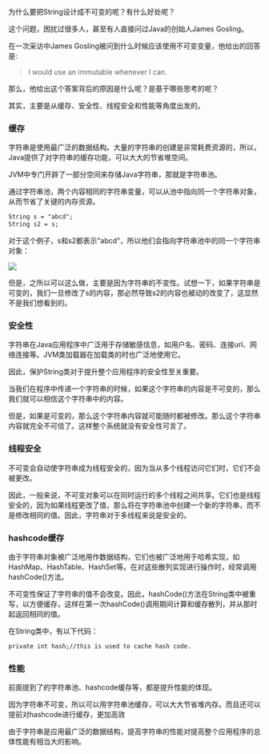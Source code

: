 为什么要把String设计成不可变的呢？有什么好处呢？



这个问题，困扰过很多人，甚至有人直接问过Java的创始人James Gosling。



在一次采访中James Gosling被问到什么时候应该使用不可变变量，他给出的回答是:



> I would use an immutable whenever I can.
>



那么，他给出这个答案背后的原因是什么呢？是基于哪些思考的呢？



其实，主要是从缓存、安全性、线程安全和性能等角度出发的。



### 缓存


字符串是使用最广泛的数据结构。大量的字符串的创建是非常耗费资源的，所以，Java提供了对字符串的缓存功能，可以大大的节省堆空间。



JVM中专门开辟了一部分空间来存储Java字符串，那就是字符串池。



通过字符串池，两个内容相同的字符串变量，可以从池中指向同一个字符串对象，从而节省了关键的内存资源。



```latex
String s = "abcd";
String s2 = s;
```



对于这个例子，s和s2都表示"abcd"，所以他们会指向字符串池中的同一个字符串对象：



![](https://cdn.nlark.com/yuque/0/2022/jpeg/5378072/1672212318617-14a7ca77-145c-41eb-b2b0-936539bc1ad9.jpeg)



但是，之所以可以这么做，主要是因为字符串的不变性。试想一下，如果字符串是可变的，我们一旦修改了s的内容，那必然导致s2的内容也被动的改变了，这显然不是我们想看到的。



### 安全性


字符串在Java应用程序中广泛用于存储敏感信息，如用户名、密码、连接url、网络连接等。JVM类加载器在加载类的时也广泛地使用它。



因此，保护String类对于提升整个应用程序的安全性至关重要。



当我们在程序中传递一个字符串的时候，如果这个字符串的内容是不可变的，那么我们就可以相信这个字符串中的内容。



但是，如果是可变的，那么这个字符串内容就可能随时都被修改。那么这个字符串内容就完全不可信了。这样整个系统就没有安全性可言了。



### 线程安全


不可变会自动使字符串成为线程安全的，因为当从多个线程访问它们时，它们不会被更改。



因此，一般来说，不可变对象可以在同时运行的多个线程之间共享。它们也是线程安全的，因为如果线程更改了值，那么将在字符串池中创建一个新的字符串，而不是修改相同的值。因此，字符串对于多线程来说是安全的。



### hashcode缓存


由于字符串对象被广泛地用作数据结构，它们也被广泛地用于哈希实现，如HashMap、HashTable、HashSet等。在对这些散列实现进行操作时，经常调用hashCode()方法。



不可变性保证了字符串的值不会改变。因此，hashCode()方法在String类中被重写，以方便缓存，这样在第一次hashCode()调用期间计算和缓存散列，并从那时起返回相同的值。



在String类中，有以下代码：



```latex
private int hash;//this is used to cache hash code.
```



### 性能


前面提到了的字符串池、hashcode缓存等，都是提升性能的体现。



因为字符串不可变，所以可以用字符串池缓存，可以大大节省堆内存。而且还可以提前对hashcode进行缓存，更加高效



由于字符串是应用最广泛的数据结构，提高字符串的性能对提高整个应用程序的总体性能有相当大的影响。



